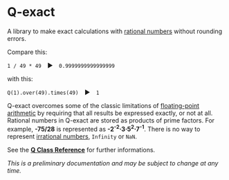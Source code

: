 Q-exact
=======

A library to make exact calculations with [rational numbers](http://mathworld.wolfram.com/RationalNumber.html) without rounding errors.

Compare this:

`1 / 49 * 49` ▶ `0.9999999999999999`

with this:

`Q(1).over(49).times(49)` ▶ `1`

Q-exact overcomes some of the classic limitations of [floating-point arithmetic](http://mathworld.wolfram.com/Floating-PointArithmetic.html) by requiring that all results be expressed exactly, or not at all.
Rational numbers in Q-exact are stored as products of prime factors.
For example, **-75/28** is represented as **-2<sup>-2</sup>⋅3⋅5<sup>2</sup>⋅7<sup>-1</sup>**.
There is no way to represent [irrational numbers](http://mathworld.wolfram.com/IrrationalNumber.html), `Infinity` or `NaN`.

See the [**Q Class Reference**](Q-exact.md) for further informations.

*This is a preliminary documentation and may be subject to change at any time.*
